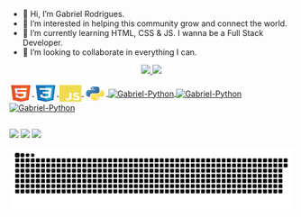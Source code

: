- 👋 Hi, I’m Gabriel Rodrigues.
- 👀 I’m interested in helping this community grow and connect the world.
- 🌱 I’m currently learning HTML, CSS & JS. I wanna be a Full Stack Developer.
- 💞️ I’m looking to collaborate in everything I can.

<div align="center">
  <a href="https://github.com/gricar">
  <img height="180em" src="https://github-readme-stats.vercel.app/api?username=gricar&show_icons=true&theme=dark&include_all_commits=true&count_private=true"/>
  <img height="180em" src="https://github-readme-stats.vercel.app/api/top-langs/?username=gricar&layout=compact&langs_count=7&theme=dark"/>
</div>
  
<div style="display: inline_block"><br>
  <img align="center" alt="Gabriel-HTML" height="30" width="40" src="https://raw.githubusercontent.com/devicons/devicon/master/icons/html5/html5-original.svg">
  <img align="center" alt="Gabriel-CSS" height="30" width="40" src="https://raw.githubusercontent.com/devicons/devicon/master/icons/css3/css3-original.svg">
  <img align="center" alt="Gabriel-Js" height="30" width="40" src="https://raw.githubusercontent.com/devicons/devicon/master/icons/javascript/javascript-plain.svg">
  <img align="center" alt="Gabriel-Python" height="30" width="40" src="https://raw.githubusercontent.com/devicons/devicon/master/icons/python/python-original.svg">
  <img align="center" alt="Gabriel-Python" height="30" width="40" src="https://cdn.jsdelivr.net/gh/devicons/devicon/icons/arduino/arduino-original-wordmark.svg">
  <img align="center" alt="Gabriel-Python" height="30" width="40" src="https://cdn.jsdelivr.net/gh/devicons/devicon/icons/pandas/pandas-original-wordmark.svg">
  <img align="center" alt="Gabriel-Python" height="30" width="40" src="https://cdn.jsdelivr.net/gh/devicons/devicon/icons/slack/slack-original-wordmark.svg" />
</div>

##
  
  
 <div> 
  <a href="https://instagram.com/gabriel.rricardo" target="_blank"><img src="https://img.shields.io/badge/-Instagram-%23E4405F?style=for-the-badge&logo=instagram&logoColor=white" target="_blank"></a>
   <a href = "mailto:gabriel.rodrigues.ricardo@outlook.com"><img src="https://img.shields.io/badge/Microsoft_Outlook-0078D4?style=for-the-badge&logo=microsoft-outlook&logoColor=white" target="_blank"></a>
  <a href="https://www.linkedin.com/in/gabriel-rodrigues-b4994a92" target="_blank"><img src="https://img.shields.io/badge/LinkedIn-0077B5?style=for-the-badge&logo=linkedin&logoColor=white" target="_blank"></a> 
    
 
  ![Snake animation](https://github.com/gricar/gricar/blob/output/github-contribution-grid-snake.svg)
 
</div>
